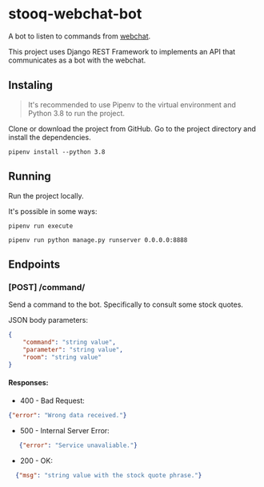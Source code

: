 # stooq-webchat-bot
A bot to listen to commands from [webchat](https://github.com/JPBeckner/webchat).

This project uses Django REST Framework to implements an API that communicates as a bot with the webchat.

## Instaling
> It's recommended to use Pipenv to the virtual environment and Python 3.8 to run the project.

Clone or download the project from GitHub. Go to the project directory and install the dependencies.

```shell
pipenv install --python 3.8
```

## Running
Run the project locally.

It's possible in some ways:
```shell
pipenv run execute
```
```shell
pipenv run python manage.py runserver 0.0.0.0:8888
```

## Endpoints

### [POST] /command/
Send a command to the bot. Specifically to consult some stock quotes.

JSON body parameters:
```json
{
    "command": "string value",
    "parameter": "string value",
    "room": "string value"
}
```
#### Responses:
 * 400 - Bad Request:
  ```json 
  {"error": "Wrong data received."}
  ```
 * 500 - Internal Server Error:
 ```json 
    {"error": "Service unavaliable."}
 ```

 * 200 - OK:
  ```json 
    {"msg": "string value with the stock quote phrase."}
  ```
